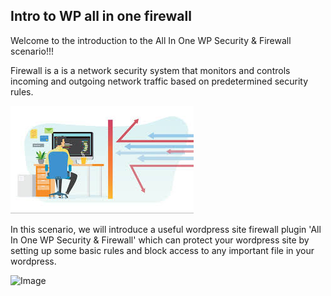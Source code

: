 ## Intro to WP all in one firewall

Welcome to the introduction to the All In One WP Security & Firewall scenario!!!
<br />

Firewall is a is a network security system that monitors and controls incoming and outgoing network traffic based on predetermined security rules.

![Image](./assets/fw.jpeg)

In this scenario, we will introduce a useful wordpress site firewall plugin 'All In One WP Security & Firewall' which can protect your wordpress site by setting up some basic rules and block access to any important file in your wordpress.

![Image](./assets/intro/ao.png)

